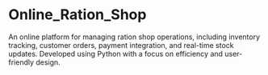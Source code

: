 # Online_Ration_Shop
An online platform for managing ration shop operations, including inventory tracking, customer orders, payment integration, and real-time stock updates. Developed using Python with a focus on efficiency and user-friendly design.
